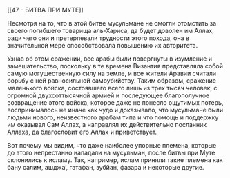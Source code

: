 [[47 - БИТВА ПРИ МУТЕ]]

Несмотря на то, что в этой битве мусульмане не смогли отомстить за своего погибшего товарища аль-Хариса, да будет доволен им Аллах, ради чего они и претерпевали трудности этого похода, она в значительной мере способствовала повышению их авторитета. 

Узнав об этом сражении, все арабы были повергнуты в изумление и замешательство, поскольку в те времена Византия представляла собой самую могущественную силу на земле, и все жители Аравии считали борьбу с ней равносильной самоубийству. Таким образом, сражение маленького войска, состоявшего всего лишь из трех тысяч человек, с огромной двухсоттысячной армией и последующее благополучное возвращение этого войска, которое даже не понесло ощутимых потерь, воспринималось не иначе как чудо и доказывало, что мусульмане были людьми нового, неизвестного арабам типа и что помощь и поддержку им оказывал Сам Аллах, а направлял их действительно посланник Аллаха, да благословит его Аллах и приветствует.

Вот почему мы видим, что даже наиболее упорные племена, которые до этого непрестанно нападали на мусульман, после битвы при Муте склонились к исламу. Так, например, ислам приняли такие племена как бану салим, ашджа‘, гатафан, зубйан, фазара и некоторые другие.

